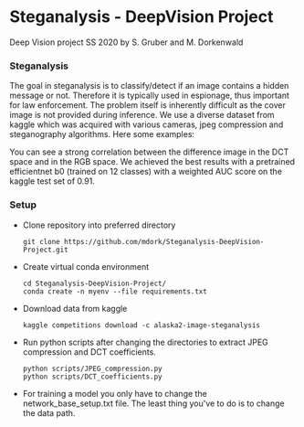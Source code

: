# Steganalysis - DeepVision Project
Deep Vision project SS 2020 by S. Gruber and M. Dorkenwald 

### Steganalysis 
The goal in steganalysis is to classify/detect if an image contains a hidden message or not. Therefore it is typically used in espionage, thus important for law enforcement. The problem itself is inherently difficult as the cover image is not provided during inference. We use a diverse dataset from kaggle which was acquired with various cameras, jpeg compression and steganography algorithms. Here some examples:

You can see a strong correlation between the difference image in the DCT space and in the RGB space. We achieved the best results with a pretrained efficientnet b0 (trained on 12 classes) with a weighted AUC score on the kaggle test set of 0.91. 

### Setup



- Clone repository into preferred directory



    ```
    git clone https://github.com/mdork/Steganalysis-DeepVision-Project.git
    ```



- Create virtual conda environment



    ```
    cd Steganalysis-DeepVision-Project/
    conda create -n myenv --file requirements.txt
    ```



- Download data from kaggle 



    ```
    kaggle competitions download -c alaska2-image-steganalysis 
    ```

- Run python scripts after changing the directories to extract JPEG compression and DCT coefficients. 

    ```
    python scripts/JPEG_compression.py
    python scripts/DCT_coefficients.py
    ```
- For training a model you only have to change the network_base_setup.txt file. The least thing you've to do is to change the data path.
